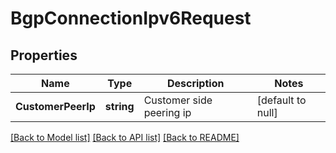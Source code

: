 # BgpConnectionIpv6Request

## Properties
Name | Type | Description | Notes
------------ | ------------- | ------------- | -------------
**CustomerPeerIp** | **string** | Customer side peering ip | [default to null]

[[Back to Model list]](../README.md#documentation-for-models) [[Back to API list]](../README.md#documentation-for-api-endpoints) [[Back to README]](../README.md)

